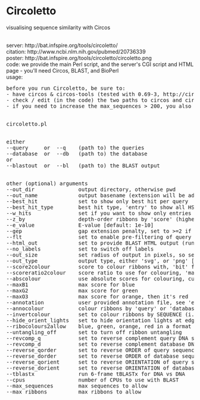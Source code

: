 
# Circoletto
visualising sequence similarity with Circos

</br>
server: http://bat.infspire.org/tools/circoletto/</br>
citation: http://www.ncbi.nlm.nih.gov/pubmed/20736339</br>
poster: http://bat.infspire.org/tools/circoletto/circoletto.png</br>
code: we provide the main Perl script, and the server's CGI script and HTML page - you'll need Circos, BLAST, and BioPerl</br>
usage:
<pre>
before you run Circoletto, be sure to:
- have circos & circos-tools (tested with 0.69-3, http://circos.ca/software/download/tools), BLAST (tested with 2.2.25) in your path, and BioPerl (tested with 1.6.901) installed
- check / edit (in the code) the two paths to circos and circos-tools - if we cannot find them, we'll print a warning and exit
- if you need to increase the max_sequences > 200, you also need to edit max_ideograms in Circos' housekeeping.conf
<br>
circoletto.pl
<br>
either
--query     or  --q    (path to) the queries
--database  or  --db   (path to) the database
or
--blastout  or  --bl   (path to) the BLAST output
<br>
other (optional) arguments
--out_dir              output directory, otherwise pwd
--out_name             output basename (extension will be added automatically)
--best_hit             set to show only best hit per query
--best_hit_type        best hit type, 'entry' to show all HSPs per best hit [default], or 'local' to show single best HSP
--w_hits               set if you want to show only entries with BLAST hits
--z_by                 depth-order ribbons by 'score' (highest at top) [default] / 'score_rev' / 'alnlen' (longest at top) / 'alnlen_rev'
--e_value              E-value [default: 1e-10]
--gep                  gap extension penalty, set to >=2 if you need to constrain it e.g. for genomic data [default: -1]
--flt                  set to enable pre-filtering of query sequences
--html_out             set to provide BLAST HTML output (runs BLAST again...)
--no_labels            set to switch off labels
--out_size             set radius of output in pixels, so set to '1000' for a 2000x2000 output [default: 1000]
--out_type             output type, either 'svg', or 'png' [default]
--score2colour         score to colour ribbons with, 'bit' for bitscore [default], or 'eval' for E-value, or 'id' for % identity
--scoreratio2colour    score ratio to use for colouring, 'max' for score/max [default], 'minmax' for (score-min)/(max-min) that should give more colour range esp. for % identity
--abscolour            use absolute scores for colouring, currently only allowed with % identity
--maxB1                max score for blue
--maxG2                max score for green
--maxO3                max score for orange, then it's red
--annotation           user provided annotation file, see 'example_annotation.txt'
--annocolour           colour ribbons by 'query' or 'database' default ideogram colours or annotation (see --annotation), or by 'query_rainbow_(colour|grey)' or 'database_rainbow_(colour|grey)'
--invertcolour         set to colour ribbons by SEQUENCE (i.e. not ORDER) invertion (or reverse complementarity or plus/minus), normal in black, inverted in lime
--hide_orient_lights   set to hide orientation lights at edges of ideograms, read from green (=beginning) to red (=end)
--ribocolours2allow    blue, green, orange, red in a format like this (including parentheses) '(green|orange)' or '(blue)' - histograms are not affected
--untangling_off       set to turn off ribbon untangling
--revcomp_q            set to reverse complement query DNA sequences
--revcomp_d            set to reverse complement database DNA sequences
--reverse_qorder       set to reverse ORDER of query sequences, may help clarity
--reverse_dorder       set to reverse ORDER of database sequences, may help clarity
--reverse_qorient      set to reverse ORIENTATION of query sequences which then need to be read anticlockwisely, may help clarity
--reverse_dorient      set to reverse ORIENTATION of database sequences which then need to be read anticlockwisely, may help clarity
--tblastx              run 6-frame tBLASTx for DNA vs DNA
--cpus                 number of CPUs to use with BLAST
--max_sequences        max sequences to allow
--max_ribbons          max ribbons to allow
</pre>
